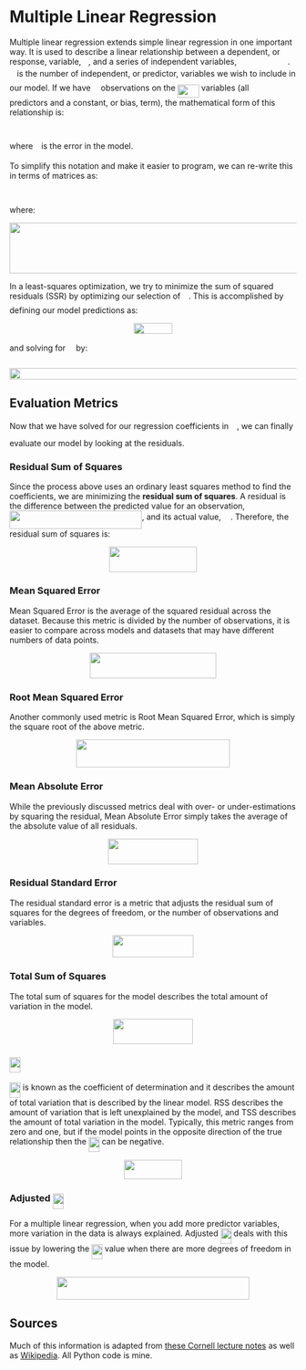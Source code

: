 # Multiple Linear Regression

Multiple linear regression extends simple linear regression in one important way. It is used to describe a linear relationship between a dependent, or response, variable, <img src="/multiple_linear_regression/tex/deceeaf6940a8c7a5a02373728002b0f.svg?invert_in_darkmode&sanitize=true" align=middle width=8.649225749999989pt height=14.15524440000002pt/>, and a series of independent variables, <img src="/multiple_linear_regression/tex/d7a31b451b4a0fbe537a3769cd982ce8.svg?invert_in_darkmode&sanitize=true" align=middle width=85.81623434999999pt height=14.15524440000002pt/>. <img src="/multiple_linear_regression/tex/63bb9849783d01d91403bc9a5fea12a2.svg?invert_in_darkmode&sanitize=true" align=middle width=9.075367949999992pt height=22.831056599999986pt/> is the number of independent, or predictor, variables we wish to include in our model. If we have <img src="/multiple_linear_regression/tex/55a049b8f161ae7cfeb0197d75aff967.svg?invert_in_darkmode&sanitize=true" align=middle width=9.86687624999999pt height=14.15524440000002pt/> observations on the <img src="/multiple_linear_regression/tex/6b44835ef9c9df90c1ab13fe002f5bf9.svg?invert_in_darkmode&sanitize=true" align=middle width=37.38576269999999pt height=22.831056599999986pt/> variables (all <img src="/multiple_linear_regression/tex/63bb9849783d01d91403bc9a5fea12a2.svg?invert_in_darkmode&sanitize=true" align=middle width=9.075367949999992pt height=22.831056599999986pt/> predictors and a constant, or bias, term), the mathematical form of this relationship is:

<p align="center"><img src="/multiple_linear_regression/tex/0b6076c5abd2841ddecdca7a841ac144.svg?invert_in_darkmode&sanitize=true" align=middle width=388.39235325pt height=14.611878599999999pt/></p>

where <img src="/multiple_linear_regression/tex/7ccca27b5ccc533a2dd72dc6fa28ed84.svg?invert_in_darkmode&sanitize=true" align=middle width=6.672392099999992pt height=14.15524440000002pt/> is the error in the model.

To simplify this notation and make it easier to program, we can re-write this in terms of matrices as:

<p align="center"><img src="/multiple_linear_regression/tex/80781d4d815cdeee671e61d20352f026.svg?invert_in_darkmode&sanitize=true" align=middle width=95.25057795pt height=14.611878599999999pt/></p>

where:

<p align="center"><img src="/multiple_linear_regression/tex/c3154972326b3e581fa63bd2759c157b.svg?invert_in_darkmode&sanitize=true" align=middle width=560.8353745499999pt height=88.76800184999999pt/></p>

In a least-squares optimization, we try to minimize the sum of squared residuals (SSR) by optimizing our selection of <img src="/multiple_linear_regression/tex/885c729678a69db7f085b75c99d92ae2.svg?invert_in_darkmode&sanitize=true" align=middle width=10.16555099999999pt height=22.831056599999986pt/>. This is accomplished by defining our model predictions as:

<p align="center"><img src="/multiple_linear_regression/tex/96e54dbe17640f2cd935fbe6e9ca8852.svg?invert_in_darkmode&sanitize=true" align=middle width=68.8837446pt height=18.9497979pt/></p>

and solving for <img src="/multiple_linear_regression/tex/2012e6a4e80d4d65bda472f3676c43ec.svg?invert_in_darkmode&sanitize=true" align=middle width=10.562281949999988pt height=31.50689519999998pt/> by:

<p align="center"><img src="/multiple_linear_regression/tex/426e28715c4e82b130c4f1b6d169db10.svg?invert_in_darkmode&sanitize=true" align=middle width=583.7102155499999pt height=19.8630366pt/></p>

## Evaluation Metrics

Now that we have solved for our regression coefficients in <img src="/multiple_linear_regression/tex/2012e6a4e80d4d65bda472f3676c43ec.svg?invert_in_darkmode&sanitize=true" align=middle width=10.562281949999988pt height=31.50689519999998pt/>, we can finally evaluate our model by looking at the residuals. 

### Residual Sum of Squares

Since the process above uses an ordinary least squares method to find the coefficients, we are minimizing the **residual sum of squares**. A residual is the difference between the predicted value for an observation, <img src="/multiple_linear_regression/tex/bf3f720ea03933ebb03cf8b4665d42c9.svg?invert_in_darkmode&sanitize=true" align=middle width=232.44748890000002pt height=31.50689519999998pt/>, and its actual value, <img src="/multiple_linear_regression/tex/2b442e3e088d1b744730822d18e7aa21.svg?invert_in_darkmode&sanitize=true" align=middle width=12.710331149999991pt height=14.15524440000002pt/>. Therefore, the residual sum of squares is:
<p align="center"><img src="/multiple_linear_regression/tex/376cdb4f1bdb3489d1004cb4819be450.svg?invert_in_darkmode&sanitize=true" align=middle width=153.3883857pt height=44.89738935pt/></p>

### Mean Squared Error

Mean Squared Error is the average of the squared residual across the dataset. Because this metric is divided by the number of observations, it is easier to compare across models and datasets that may have different numbers of data points.
<p align="center"><img src="/multiple_linear_regression/tex/7e73ddacccaee03390374359a0711774.svg?invert_in_darkmode&sanitize=true" align=middle width=221.9126976pt height=44.89738935pt/></p>


### Root Mean Squared Error

Another commonly used metric is Root Mean Squared Error, which is simply the square root of the above metric. 
<p align="center"><img src="/multiple_linear_regression/tex/984002df30ffafe0563991faa44204a8.svg?invert_in_darkmode&sanitize=true" align=middle width=270.3179424pt height=49.315569599999996pt/></p>


### Mean Absolute Error

While the previously discussed metrics deal with over- or under-estimations by squaring the residual, Mean Absolute Error simply takes the average of the absolute value of all residuals.
<p align="center"><img src="/multiple_linear_regression/tex/0538f363343ab01eea956e7aa9f7ceef.svg?invert_in_darkmode&sanitize=true" align=middle width=157.08633765pt height=44.89738935pt/></p>


### Residual Standard Error

The residual standard error is a metric that adjusts the residual sum of squares for the degrees of freedom, or the number of observations and variables.
<p align="center"><img src="/multiple_linear_regression/tex/1a494a63b2926b401c30b56dcb5b5f39.svg?invert_in_darkmode&sanitize=true" align=middle width=142.0651683pt height=39.452455349999994pt/></p>


### Total Sum of Squares

The total sum of squares for the model describes the total amount of variation in the model.
<p align="center"><img src="/multiple_linear_regression/tex/db7d3c106d69c0eba2b50255bdb14227.svg?invert_in_darkmode&sanitize=true" align=middle width=140.14926255pt height=44.89738935pt/></p>


### <img src="/multiple_linear_regression/tex/ee9dc84d168b211ff9f4b354e295af3c.svg?invert_in_darkmode&sanitize=true" align=middle width=19.161017699999988pt height=26.76175259999998pt/>

<img src="/multiple_linear_regression/tex/ee9dc84d168b211ff9f4b354e295af3c.svg?invert_in_darkmode&sanitize=true" align=middle width=19.161017699999988pt height=26.76175259999998pt/> is known as the coefficient of determination and it describes the amount of total variation that is described by the linear model. RSS describes the amount of variation that is left unexplained by the model, and TSS describes the amount of total variation in the model. Typically, this metric ranges from zero and one, but if the model points in the opposite direction of the true relationship then the <img src="/multiple_linear_regression/tex/ee9dc84d168b211ff9f4b354e295af3c.svg?invert_in_darkmode&sanitize=true" align=middle width=19.161017699999988pt height=26.76175259999998pt/> can be negative.
<p align="center"><img src="/multiple_linear_regression/tex/eb79a38dd77cdb36a1382a005894efc3.svg?invert_in_darkmode&sanitize=true" align=middle width=102.54893549999998pt height=33.62942055pt/></p>


### Adjusted <img src="/multiple_linear_regression/tex/ee9dc84d168b211ff9f4b354e295af3c.svg?invert_in_darkmode&sanitize=true" align=middle width=19.161017699999988pt height=26.76175259999998pt/>

For a multiple linear regression, when you add more predictor variables, more variation in the data is always explained. Adjusted <img src="/multiple_linear_regression/tex/ee9dc84d168b211ff9f4b354e295af3c.svg?invert_in_darkmode&sanitize=true" align=middle width=19.161017699999988pt height=26.76175259999998pt/> deals with this issue by lowering the <img src="/multiple_linear_regression/tex/ee9dc84d168b211ff9f4b354e295af3c.svg?invert_in_darkmode&sanitize=true" align=middle width=19.161017699999988pt height=26.76175259999998pt/> value when there are more degrees of freedom in the model.
<p align="center"><img src="/multiple_linear_regression/tex/239502733b630f26355018ec8d447037.svg?invert_in_darkmode&sanitize=true" align=middle width=338.74328564999996pt height=39.452455349999994pt/></p>


## Sources

Much of this information is adapted from [these Cornell lecture notes](http://mezeylab.cb.bscb.cornell.edu/labmembers/documents/supplement%205%20-%20multiple%20regression.pdf) as well as [Wikipedia](https://en.wikipedia.org/wiki/Ordinary_least_squares). All Python code is mine.
